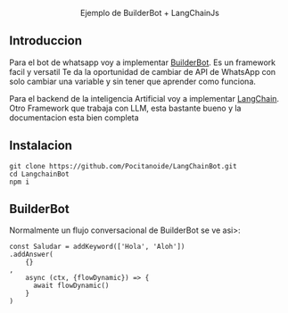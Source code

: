 <p align="center">
  Ejemplo de BuilderBot + LangChainJs
</p>

## Introduccion

Para el bot de whatsapp voy a implementar [BuilderBot](https://www.builderbot.app/en). Es un framework facil y versatil
Te da la oportunidad de cambiar de API de WhatsApp con solo cambiar una variable y sin tener que aprender como funciona.

Para el backend de la inteligencia Artificial voy a implementar [LangChain](https://js.langchain.com/v0.2/docs/introduction/). Otro Framework que trabaja con LLM, esta bastante bueno y la documentacion esta bien completa
## Instalacion

```
git clone https://github.com/Pocitanoide/LangChainBot.git
cd LangchainBot
npm i
```
## BuilderBot

Normalmente un flujo conversacional de BuilderBot se ve asi>\:
```
const Saludar = addKeyword(['Hola', 'Aloh'])
.addAnswer(
    {}
,
    async (ctx, {flowDynamic}) => {
      await flowDynamic()
    }
)
```